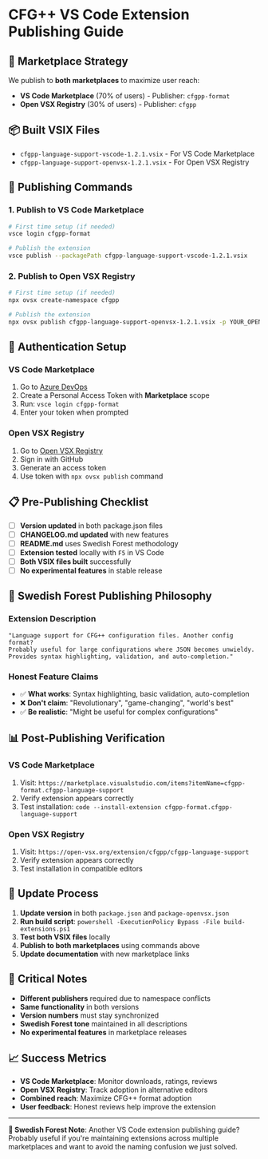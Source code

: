 # CFG++ VS Code Extension Publishing Guide

## 🎯 **Marketplace Strategy**

We publish to **both marketplaces** to maximize user reach:

- **VS Code Marketplace** (70% of users) - Publisher: `cfgpp-format`
- **Open VSX Registry** (30% of users) - Publisher: `cfgpp`

## 📦 **Built VSIX Files**

- `cfgpp-language-support-vscode-1.2.1.vsix` - For VS Code Marketplace
- `cfgpp-language-support-openvsx-1.2.1.vsix` - For Open VSX Registry

## 🚀 **Publishing Commands**

### 1. Publish to VS Code Marketplace

```bash
# First time setup (if needed)
vsce login cfgpp-format

# Publish the extension
vsce publish --packagePath cfgpp-language-support-vscode-1.2.1.vsix
```

### 2. Publish to Open VSX Registry

```bash
# First time setup (if needed)
npx ovsx create-namespace cfgpp

# Publish the extension
npx ovsx publish cfgpp-language-support-openvsx-1.2.1.vsix -p YOUR_OPENVSX_TOKEN
```

## 🔑 **Authentication Setup**

### VS Code Marketplace
1. Go to [Azure DevOps](https://dev.azure.com/)
2. Create a Personal Access Token with **Marketplace** scope
3. Run: `vsce login cfgpp-format`
4. Enter your token when prompted

### Open VSX Registry
1. Go to [Open VSX Registry](https://open-vsx.org/)
2. Sign in with GitHub
3. Generate an access token
4. Use token with `npx ovsx publish` command

## 📋 **Pre-Publishing Checklist**

- [ ] **Version updated** in both package.json files
- [ ] **CHANGELOG.md updated** with new features
- [ ] **README.md** uses Swedish Forest methodology
- [ ] **Extension tested** locally with `F5` in VS Code
- [ ] **Both VSIX files built** successfully
- [ ] **No experimental features** in stable release

## 🌲 **Swedish Forest Publishing Philosophy**

### Extension Description
```
"Language support for CFG++ configuration files. Another config format? 
Probably useful for large configurations where JSON becomes unwieldy. 
Provides syntax highlighting, validation, and auto-completion."
```

### Honest Feature Claims
- ✅ **What works**: Syntax highlighting, basic validation, auto-completion
- ❌ **Don't claim**: "Revolutionary", "game-changing", "world's best"
- ✅ **Be realistic**: "Might be useful for complex configurations"

## 📊 **Post-Publishing Verification**

### VS Code Marketplace
1. Visit: `https://marketplace.visualstudio.com/items?itemName=cfgpp-format.cfgpp-language-support`
2. Verify extension appears correctly
3. Test installation: `code --install-extension cfgpp-format.cfgpp-language-support`

### Open VSX Registry  
1. Visit: `https://open-vsx.org/extension/cfgpp/cfgpp-language-support`
2. Verify extension appears correctly
3. Test installation in compatible editors

## 🔄 **Update Process**

1. **Update version** in both `package.json` and `package-openvsx.json`
2. **Run build script**: `powershell -ExecutionPolicy Bypass -File build-extensions.ps1`
3. **Test both VSIX files** locally
4. **Publish to both marketplaces** using commands above
5. **Update documentation** with new marketplace links

## 🚨 **Critical Notes**

- **Different publishers** required due to namespace conflicts
- **Same functionality** in both versions
- **Version numbers** must stay synchronized
- **Swedish Forest tone** maintained in all descriptions
- **No experimental features** in marketplace releases

## 📈 **Success Metrics**

- **VS Code Marketplace**: Monitor downloads, ratings, reviews
- **Open VSX Registry**: Track adoption in alternative editors
- **Combined reach**: Maximize CFG++ format adoption
- **User feedback**: Honest reviews help improve the extension

---

**🌲 Swedish Forest Note**: Another VS Code extension publishing guide? Probably useful if you're maintaining extensions across multiple marketplaces and want to avoid the naming confusion we just solved.
